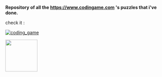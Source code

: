 **Repository of all the https://www.codingame.com 's puzzles that i've done.**

check it : 

[![coding_game](https://worldvectorlogo.com/fr/logo/codingame-1)](https://www.codingame.com/profile/4144362c55043938dbb8249266c738056169095)

<!-- Redimensionner l'image -->
<img src="https://worldvectorlogo.com/fr/logo/codingame-1" width="100" height="100">
